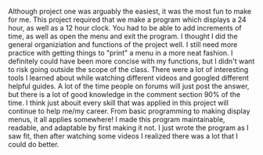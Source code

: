 Although project one was arguably the easiest, it was the most fun to make for me. This project required that we make a program which displays a 24 hour, as well as a 12 hour clock. You had to be able to add increments of time, as well as open the menu and exit the program. I thought I did the general organiziation and functions of the project well. I still need more practice with getting things to "print" a menu in a more neat fashion. I definitely could have been more concise with my functions, but I didn't want to risk going outside the scope of the class. There were a lot of interesting tools I learned about while watching different videos and googled different helpful guides. A lot of the time people on forums will just post the answer, but there is a lot of good knowledge in the comment section 90% of the time. I think just abouit every skill that was applied in this project will continue to help me/my career. From basic programming to making display menus, it all applies somewhere! I made this program maintainable, readable, and adaptable by first making it not. I just wrote the program as I saw fit, then after watching some videos I realized there was a lot that I could do better.
